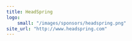 ```yaml
---
title: HeadSpring
logo:
    small: "/images/sponsors/headspring.png"
site_url: "http://www.headspring.com"
---
```

